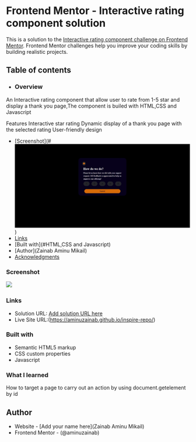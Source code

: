 # Frontend Mentor - Interactive rating component solution

This is a solution to the [Interactive rating component challenge on Frontend Mentor](https://www.frontendmentor.io/challenges/interactive-rating-component-koxpeBUmI). Frontend Mentor challenges help you improve your coding skills by building realistic projects. 

## Table of contents

- ### Overview
An Interactive rating component that allow user to rate from 1-5 star and display a thank you page,The component is builed with HTML,CSS and Javascript

Features
Interactive star rating
Dynamic display of a thank you page with the selected  rating
User-friendly design

  - [Screenshot](#![alt text](Screenshot_19-12-2024_141152_.jpeg))
  - [Links](#https://aminuzainab.github.io/probable-meme/)
  - [Built with](#HTML,CSS and Javascript)
  - [Author](Zainab Aminu Mikail)
  - [Acknowledgments](#acknowledgments)

### Screenshot
![](./Screenshot_19-12-2024_142550_jpeg)

### Links
- Solution URL: [Add solution URL here](https://your-solution-url.com)
- Live Site URL:(https://aminuzainab.github.io/inspire-repo/)

### Built with
- Semantic HTML5 markup
- CSS custom properties
- Javascript

### What I learned
How to target a page to carry out an action by using document.getelement by id

## Author
- Website - [Add your name here](Zainab Aminu Mikail)
- Frontend Mentor - (@aminuzainab)
